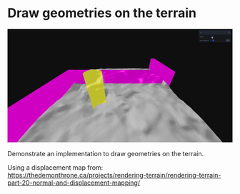 # Draw geometries on the terrain

![DEMO](drape.gif)

Demonstrate an implementation to draw geometries on the terrain.

Using a displacement map from: https://thedemonthrone.ca/projects/rendering-terrain/rendering-terrain-part-20-normal-and-displacement-mapping/
